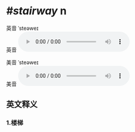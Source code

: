 # ***\#stairway*** n
英音 ˈsteəweɪ  
英音
<audio src="./media/stairway1_AAC.aac" controls="controls"></audio>

美音 ˈsteəweɪ  
美音
<audio src="./media/stairway2_AAC.aac" controls="controls"></audio>



  

英文释义
---
### 1.**楼梯**  


